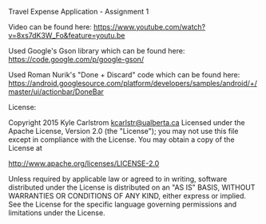 Travel Expense Application - Assignment 1

Video can be found here: https://www.youtube.com/watch?v=8xs7dK3W_Fo&feature=youtu.be

Used Google's Gson library which can be found here: https://code.google.com/p/google-gson/

Used Roman Nurik's "Done + Discard" code which can be found here: https://android.googlesource.com/platform/developers/samples/android/+/master/ui/actionbar/DoneBar

License:

Copyright 2015 Kyle Carlstrom kcarlstr@ualberta.ca Licensed under the Apache License, Version 2.0 (the "License"); you may not use this file except in compliance with the License. You may obtain a copy of the License at

http://www.apache.org/licenses/LICENSE-2.0

Unless required by applicable law or agreed to in writing, software distributed under the License is distributed on an "AS IS" BASIS, WITHOUT WARRANTIES OR CONDITIONS OF ANY KIND, either express or implied. See the License for the specific language governing permissions and limitations under the License.
